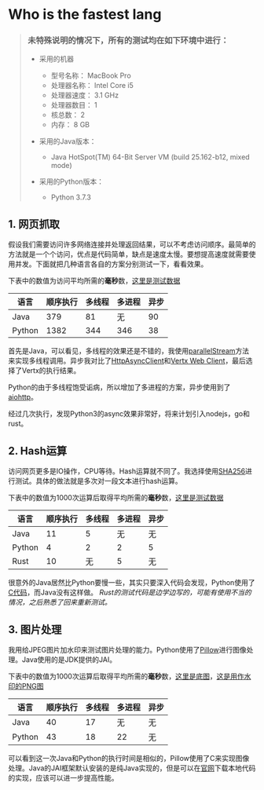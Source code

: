 # Who is the fastest lang
> ### 未特殊说明的情况下，所有的测试均在如下环境中进行：
> + 采用的机器
>   - 型号名称：	MacBook Pro
>   - 处理器名称：	Intel Core i5
>   - 处理器速度：	3.1 GHz
>   - 处理器数目：	1
>   - 核总数：	2
>   - 内存：	8 GB
>
> + 采用的Java版本：
>   - Java HotSpot(TM) 64-Bit Server VM (build 25.162-b12, mixed mode)
> + 采用的Python版本：
>   - Python 3.7.3


## 1. 网页抓取

假设我们需要访问许多网络连接并处理返回结果，可以不考虑访问顺序。最简单的方法就是一个个访问，优点是代码简单，缺点是速度太慢。要想提高速度就需要使用并发。下面就把几种语言各自的方案分别测试一下，看看效果。

下表中的数值为访问平均所需的**毫秒**数，[这里是测试数据](https://github.com/sillyemperor/whoisthefastestlang/blob/master/data/links.txt)

| 语言 | 顺序执行 | 多线程 | 多进程 | 异步 |
| --- | --- | --- | ---| --- |
| Java | 379 | 81 | 无 | 90 |
| Python | 1382 | 344 | 346 | 38 |

首先是Java，可以看见，多线程的效果还是不错的，我使用[parallelStream](https://docs.oracle.com/javase/8/docs/api/java/util/Collection.html#parallelStream--)方法来实现多线程调用。异步我对比了[HttpAsyncClient](https://hc.apache.org/httpcomponents-asyncclient-dev/index.html)和[Vertx Web Client](https://vertx.io/docs/vertx-web-client/java/)，最后选择了Vertx的执行结果。

Python的由于多线程饱受诟病，所以增加了多进程的方案，异步使用到了[aiohttp](https://github.com/aio-libs/aiohttp)。

经过几次执行，发现Python3的async效果非常好，将来计划引入nodejs，go和rust。

## 2. Hash运算

访问网页更多是IO操作，CPU等待。Hash运算就不同了。我选择使用[SHA256](https://baike.baidu.com/item/sha256)进行测试。具体的做法就是多次对一段文本进行hash运算。

下表中的数值为1000次运算后取得平均所需的**毫秒**数，[这里是测试数据](https://github.com/sillyemperor/whoisthefastestlang/blob/master/data/xyj.txt)

| 语言 | 顺序执行 | 多线程 | 多进程 | 异步 |
| --- | --- | --- | ---| --- |
| Java | 11 | 5 | 无 | 无 |
| Python | 4 | 2 | 2 | 5 |
| Rust | 10 | 无 | 5 | 无 |

很意外的Java居然比Python要慢一些，其实只要深入代码会发现，Python使用了[C代码](https://github.com/python/cpython/blob/master/Modules/clinic/sha256module.c.h)，而Java没有这样做。
*Rust的测试代码是边学边写的，可能有使用不当的情况，之后熟悉了回来重新测试。*

## 3. 图片处理

我用给JPEG图片加水印来测试图片处理的能力。Python使用了[Pillow](https://python-pillow.org/)进行图像处理。Java使用的是JDK提供的JAI。

下表中的数值为1000次运算后取得平均所需的**毫秒**数，[这里是底图](https://github.com/sillyemperor/whoisthefastestlang/blob/master/data/lena512color.jpg)，[这是用作水印的PNG图](https://github.com/sillyemperor/whoisthefastestlang/blob/master/data/stamp.png)

| 语言 | 顺序执行 | 多线程 | 多进程 | 异步 |
| --- | --- | --- | ---| --- |
| Java | 40 | 17 | 无 | 无 |
| Python | 43 | 18 | 22 | 无 |

可以看到这一次Java和Python的执行时间是相似的，Pillow使用了C来实现图像处理。Java的JAI框架默认安装的是纯Java实现的，但是可以在[官网](https://www.oracle.com/technetwork/java/install-jai-imageio-1-0-01-139659.html#PlatformRequirements)下载本地代码的实现，应该可以进一步提高性能。




